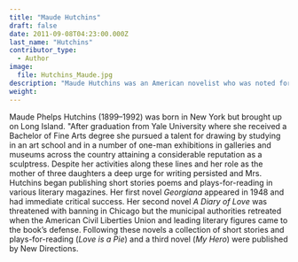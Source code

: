 ```yaml
---
title: "Maude Hutchins"
draft: false
date: 2011-09-08T04:23:00.000Z
last_name: "Hutchins"
contributor_type:
  - Author
image:
  file: Hutchins_Maude.jpg
description: "Maude Hutchins was an American novelist who was noted for her use of the nouveau roman style of writing."
weight:
---
```


Maude Phelps Hutchins (1899–1992) was born in New York but brought up on Long Island. "After graduation from Yale University where she received a Bachelor of Fine Arts degree she pursued a talent for drawing by studying in an art school and in a number of one-man exhibitions in galleries and museums across the country attaining a considerable reputation as a sculptress. Despite her activities along these lines and her role as the mother of three daughters a deep urge for writing persisted and Mrs. Hutchins began publishing short stories poems and plays-for-reading in various literary magazines. Her first novel _Georgiana_ appeared in 1948 and had immediate critical success. Her second novel _A Diary of Love_ was threatened with banning in Chicago but the municipal authorities retreated when the American Civil Liberties Union and leading literary figures came to the book’s defense. Following these novels a collection of short stories and plays-for-reading (_Love is a Pie_) and a third novel (_My Hero_) were published by New Directions.

